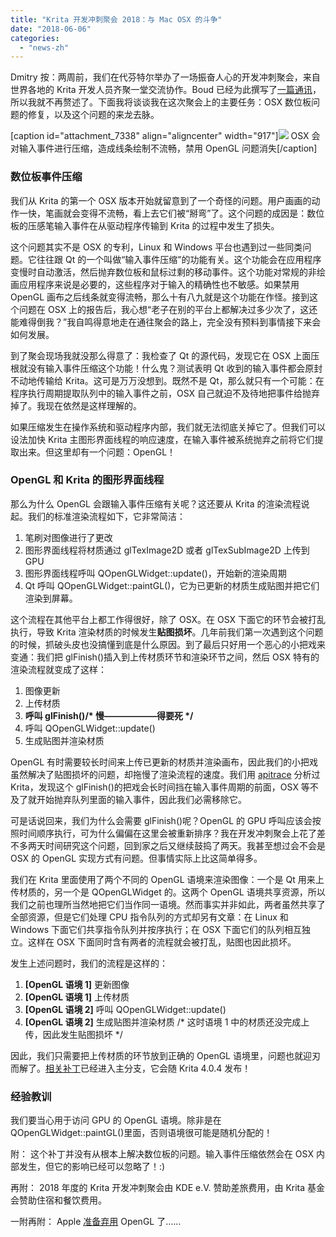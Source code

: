 ```yaml
---
title: "Krita 开发冲刺聚会 2018：与 Mac OSX 的斗争"
date: "2018-06-06"
categories: 
  - "news-zh"
---
```


Dmitry 按：两周前，我们在代芬特尔举办了一场振奋人心的开发冲刺聚会，来自世界各地的 Krita 开发人员齐聚一堂交流协作。Boud 已经为此撰写了[一篇通讯](https://krita.org/en/item/krita-2018-sprint-report-zh)，所以我就不再赘述了。下面我将谈谈我在这次聚会上的主要任务：OSX 数位板问题的修复，以及这个问题的来龙去脉。

\[caption id="attachment\_7338" align="aligncenter" width="917"\][![](/images/posts/2018/krita_jagged_lines_on_osx.png)](https://krita.org/wp-content/uploads/2018/06/krita_jagged_lines_on_osx.png) OSX 会对输入事件进行压缩，造成线条绘制不流畅，禁用 OpenGL 问题消失\[/caption\]

### 数位板事件压缩

我们从 Krita 的第一个 OSX 版本开始就留意到了一个奇怪的问题。用户画画的动作一快，笔画就会变得不流畅，看上去它们被“掰弯”了。这个问题的成因是：数位板的压感笔输入事件在从驱动程序传输到 Krita 的过程中发生了损失。

这个问题其实不是 OSX 的专利，Linux 和 Windows 平台也遇到过一些同类问题。它往往跟 Qt 的一个叫做“输入事件压缩”的功能有关。这个功能会在应用程序变慢时自动激活，然后抛弃数位板和鼠标过剩的移动事件。这个功能对常规的非绘画应用程序来说是必要的，这些程序对于输入的精确性也不敏感。如果禁用 OpenGL 画布之后线条就变得流畅，那么十有八九就是这个功能在作怪。接到这个问题在 OSX 上的报告后，我心想“老子在别的平台上都解决过多少次了，这还能难得倒我？”我自鸣得意地走在通往聚会的路上，完全没有预料到事情接下来会如何发展。

到了聚会现场我就没那么得意了：我检查了 Qt 的源代码，发现它在 OSX 上面压根就没有输入事件压缩这个功能！什么鬼？测试表明 Qt 收到的输入事件都会原封不动地传输给 Krita。这可是万万没想到。既然不是 Qt，那么就只有一个可能：在程序执行周期提取队列中的输入事件之前，OSX 自己就迫不及待地把事件给抛弃掉了。我现在依然是这样理解的。

如果压缩发生在操作系统和驱动程序内部，我们就无法彻底关掉它了。但我们可以设法加快 Krita 主图形界面线程的响应速度，在输入事件被系统抛弃之前将它们提取出来。但这里却有一个问题：OpenGL！

### OpenGL 和 Krita 的图形界面线程

那么为什么 OpenGL 会跟输入事件压缩有关呢？这还要从 Krita 的渲染流程说起。我们的标准渲染流程如下，它非常简洁：

1. 笔刷对图像进行了更改
2. 图形界面线程将材质通过 glTexImage2D 或者 glTexSubImage2D 上传到 GPU
3. 图形界面线程呼叫 QOpenGLWidget::update()，开始新的渲染周期
4. Qt 呼叫 QOpenGLWidget::paintGL()，它为已更新的材质生成贴图并把它们渲染到屏幕。

这个流程在其他平台上都工作得很好，除了 OSX。在 OSX 下面它的环节会被打乱执行，导致 Krita 渲染材质的时候发生**贴图损坏**。几年前我们第一次遇到这个问题的时候，抓破头皮也没搞懂到底是什么原因。到了最后只好用一个恶心的小把戏来变通：我们把 glFinish()插入到上传材质环节和渲染环节之间，然后 OSX 特有的渲染流程就变成了这样：

1. 图像更新
2. 上传材质
3. **呼叫 glFinish()/\* 慢——————得要死 \*/**
4. 呼叫 QOpenGLWidget::update()
5. 生成贴图并渲染材质

OpenGL 有时需要较长时间来上传已更新的材质并渲染画布，因此我们的小把戏虽然解决了贴图损坏的问题，却拖慢了渲染流程的速度。我们用 [apitrace](https://github.com/apitrace/apitrace) 分析过 Krita，发现这个 glFinish()的把戏会长时间挡在输入事件周期的前面，OSX 等不及了就开始抛弃队列里面的输入事件，因此我们必需移除它。

可是话说回来，我们为什么会需要 glFinish()呢？OpenGL 的 GPU 呼叫应该会按照时间顺序执行，可为什么偏偏在这里会被重新排序？我在开发冲刺聚会上花了差不多两天时间研究这个问题，回到家之后又继续鼓捣了两天。我甚至想过会不会是 OSX 的 OpenGL 实现方式有问题。但事情实际上比这简单得多。

我们在 Krita 里面使用了两个不同的 OpenGL 语境来渲染图像：一个是 Qt 用来上传材质的，另一个是 QOpenGLWidget 的。这两个 OpenGL 语境共享资源，所以我们之前也理所当然地把它们当作同一语境。然而事实并非如此，两者虽然共享了全部资源，但是它们处理 CPU 指令队列的方式却另有文章：在 Linux 和 Windows 下面它们共享指令队列并按序执行；在 OSX 下面它们的队列相互独立。这样在 OSX 下面同时含有两者的流程就会被打乱，贴图也因此损坏。

发生上述问题时，我们的流程是这样的：

1. **\[OpenGL 语境 1\]** 更新图像
2. **\[OpenGL 语境 1\]** 上传材质
3. **\[OpenGL 语境 2\]** 呼叫 QOpenGLWidget::update()
4. **\[OpenGL 语境 2\]** 生成贴图并渲染材质 /\* 这时语境 1 中的材质还没完成上传，因此发生贴图损坏 \*/

因此，我们只需要把上传材质的环节放到正确的 OpenGL 语境里，问题也就迎刃而解了。[相关补丁](https://phabricator.kde.org/R37:fb43d4e5be6112c7d9df2ee3f33697d07a614ca6)已经进入主分支，它会随 Krita 4.0.4 发布！

### 经验教训

我们要当心用于访问 GPU 的 OpenGL 语境。除非是在 QOpenGLWidget::paintGL()里面，否则语境很可能是随机分配的！

附： 这个补丁并没有从根本上解决数位板的问题。输入事件压缩依然会在 OSX 内部发生，但它的影响已经可以忽略了！:)

再附： 2018 年度的 Krita 开发冲刺聚会由 KDE e.V. 赞助差旅费用，由 Krita 基金会赞助住宿和餐饮费用。

一附再附： Apple [准备弃用](https://developer.apple.com/macos/whats-new/) OpenGL 了……
